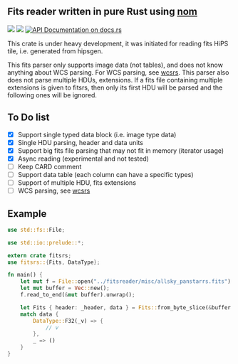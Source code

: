 Fits reader written in pure Rust using [nom](https://github.com/Geal/nom)
-------------------------------------------------------------------------

[![](https://img.shields.io/crates/v/fitsrs.svg)](https://crates.io/crates/fitsrs)
[![](https://img.shields.io/crates/d/fitsrs.svg)](https://crates.io/crates/fitsrs)
[![API Documentation on docs.rs](https://docs.rs/fitsrs/badge.svg)](https://docs.rs/fitsrs/)

This crate is under heavy development, it was initiated for reading fits HiPS tile, i.e. generated from hipsgen.

This fits parser only supports image data (not tables), and does not know anything about WCS parsing.
For WCS parsing, see [wcsrs](https://github.com/cds-astro/wcs-rs).
This parser also does not parse multiple HDUs, extensions. If a fits file containing multiple extensions is given to fitsrs, 
then only its first HDU will be parsed and the following ones will be ignored.

To Do list
----------

* [X] Support single typed data block (i.e. image type data)
* [X] Single HDU parsing, header and data units 
* [X] Support big fits file parsing that may not fit in memory (iterator usage)
* [X] Async reading (experimental and not tested)
* [ ] Keep CARD comment
* [ ] Support data table (each column can have a specific types)
* [ ] Support of multiple HDU, fits extensions
* [ ] WCS parsing, see [wcsrs](https://github.com/cds-astro/wcs-rs)

Example
----------

```rust
use std::fs::File;

use std::io::prelude::*;

extern crate fitsrs;
use fitsrs::{Fits, DataType};

fn main() {
    let mut f = File::open("../fitsreader/misc/allsky_panstarrs.fits").unwrap();
    let mut buffer = Vec::new();
    f.read_to_end(&mut buffer).unwrap();

    let Fits { header: _header, data } = Fits::from_byte_slice(&buffer.as_slice()).unwrap();
    match data {
        DataType::F32(_v) => {
            // v
        },
        _ => ()
    }
}
```